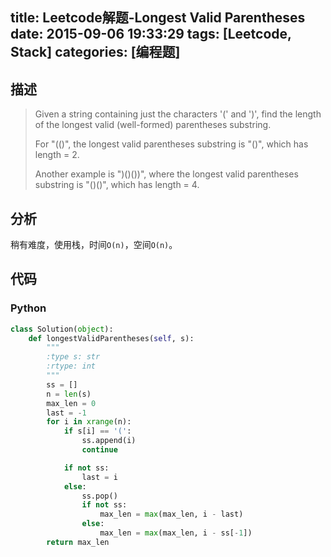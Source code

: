 title: Leetcode解题-Longest Valid Parentheses
date: 2015-09-06 19:33:29
tags: [Leetcode, Stack]
categories: [编程题]
---

## 描述
> Given a string containing just the characters '(' and ')', find the length of the longest valid (well-formed) parentheses substring.
>
> For "(()", the longest valid parentheses substring is "()", which has length = 2.
>
> Another example is ")()())", where the longest valid parentheses substring is "()()", which has length = 4.
## 分析
稍有难度，使用栈，时间`O(n)`，空间`O(n)`。

## 代码
### Python
```python
class Solution(object):
    def longestValidParentheses(self, s):
        """
        :type s: str
        :rtype: int
        """
        ss = []
        n = len(s)
        max_len = 0
        last = -1
        for i in xrange(n):
            if s[i] == '(':
                ss.append(i)
                continue

            if not ss:
                last = i
            else:
                ss.pop()
                if not ss:
                    max_len = max(max_len, i - last)
                else:
                    max_len = max(max_len, i - ss[-1])
        return max_len
```

